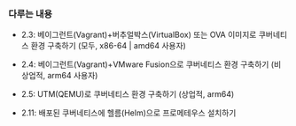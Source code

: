 ### 다루는 내용 
- 2.3: 베이그런트(Vagrant)+버추얼박스(VirtualBox) 또는 OVA 이미지로 쿠버네티스 환경 구축하기 (모두, x86-64 | amd64 사용자)
- 2.4: 베이그런트(Vagrant)+VMware Fusion으로 쿠버네티스 환경 구축하기 (비상업적, arm64 사용자)
- 2.5: UTM(QEMU)로 쿠버네티스 환경 구축하기 (상업적, arm64)

- 2.11: 배포된 쿠버네티스에 헬름(Helm)으로 프로메테우스 설치하기
